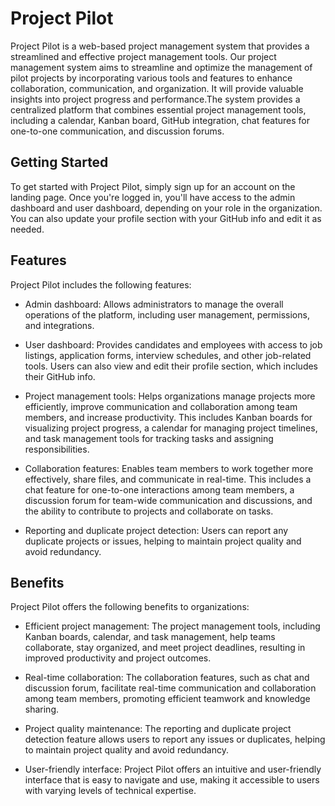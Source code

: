 # Project Pilot

Project Pilot is a web-based project management system that provides a streamlined and effective project management tools. Our project management system aims to streamline and optimize the management of pilot projects by incorporating various tools and features to enhance collaboration, communication, and organization. It will  provide valuable insights into project progress and performance.The system provides a centralized platform that combines essential project management tools, including a calendar, Kanban board, GitHub integration, chat features for one-to-one communication, and discussion forums.

## Getting Started

To get started with Project Pilot, simply sign up for an account on the landing page. Once you're logged in, you'll have access to the admin dashboard and user dashboard, depending on your role in the organization. You can also update your profile section with your GitHub info and edit it as needed.

## Features

Project Pilot includes the following features:

- Admin dashboard: Allows administrators to manage the overall operations of the platform, including user management, permissions, and integrations.

- User dashboard: Provides candidates and employees with access to job listings, application forms, interview schedules, and other job-related tools. Users can also view and edit their profile section, which includes their GitHub info.

- Project management tools: Helps organizations manage projects more efficiently, improve communication and collaboration among team members, and increase productivity. This includes Kanban boards for visualizing project progress, a calendar for managing project timelines, and task management tools for tracking tasks and assigning responsibilities.

- Collaboration features: Enables team members to work together more effectively, share files, and communicate in real-time. This includes a chat feature for one-to-one interactions among team members, a discussion forum for team-wide communication and discussions, and the ability to contribute to projects and collaborate on tasks.

- Reporting and duplicate project detection: Users can report any duplicate projects or issues, helping to maintain project quality and avoid redundancy.

## Benefits

Project Pilot offers the following benefits to organizations:


- Efficient project management: The project management tools, including Kanban boards, calendar, and task management, help teams collaborate, stay organized, and meet project deadlines, resulting in improved productivity and project outcomes.

- Real-time collaboration: The collaboration features, such as chat and discussion forum, facilitate real-time communication and collaboration among team members, promoting efficient teamwork and knowledge sharing.

- Project quality maintenance: The reporting and duplicate project detection feature allows users to report any issues or duplicates, helping to maintain project quality and avoid redundancy.

- User-friendly interface: Project Pilot offers an intuitive and user-friendly interface that is easy to navigate and use, making it accessible to users with varying levels of technical expertise.
